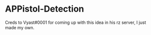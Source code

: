 # APPistol-Detection
Creds to Vyast#0001 for coming up with this idea in his rz server, I just made my own.
